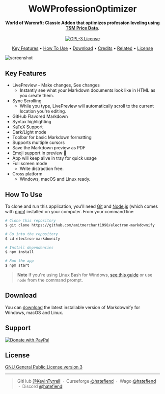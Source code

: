 
<h1 align="center">
  <br>
  <!--
    <a href="https://github.com/KevinTyrrell/WoWProfessionOptimizer"><img src="" alt="WoWProfessionOptimizer" width="200"></a>
  -->
  <br>
  WoWProfessionOptimizer
  <br>
</h1>

<h4 align="center">World of Warcraft: Classic Addon that optimizes profession leveling using <a href="https://www.tradeskillmaster.com/" target="_blank">TSM Price Data</a>.</h4>

<p align="center">
  <a href="https://github.com/your-github-repo/blob/main/LICENSE" target="_blank">
    <img alt="GPL-3 License" src="https://img.shields.io/github/license/KevinTyrrell/WoWProfessionOptimizer?style=flat-square&color=blue" />
  </a>
  <!--
  <a href="https://badge.fury.io/js/electron-markdownify">
    <img src="https://badge.fury.io/js/electron-markdownify.svg"
         alt="Gitter">
  </a>
  <a href="https://gitter.im/amitmerchant1990/electron-markdownify"><img src="https://badges.gitter.im/amitmerchant1990/electron-markdownify.svg"></a>
  <a href="https://saythanks.io/to/bullredeyes@gmail.com">
      <img src="https://img.shields.io/badge/SayThanks.io-%E2%98%BC-1EAEDB.svg">
  </a>
  <a href="https://www.paypal.me/AmitMerchant">
    <img src="https://img.shields.io/badge/$-donate-ff69b4.svg?maxAge=2592000&amp;style=flat">
  </a>
  -->
</p>

<p align="center">
  <a href="#key-features">Key Features</a> •
  <a href="#how-to-use">How To Use</a> •
  <a href="#download">Download</a> •
  <a href="#credits">Credits</a> •
  <a href="#related">Related</a> •
  <a href="#license">License</a>
</p>

![screenshot](https://pngimg.com/uploads/under_construction/under_construction_PNG15.png)

## Key Features

* LivePreview - Make changes, See changes
    - Instantly see what your Markdown documents look like in HTML as you create them.
* Sync Scrolling
    - While you type, LivePreview will automatically scroll to the current location you're editing.
* GitHub Flavored Markdown
* Syntax highlighting
* [KaTeX](https://khan.github.io/KaTeX/) Support
* Dark/Light mode
* Toolbar for basic Markdown formatting
* Supports multiple cursors
* Save the Markdown preview as PDF
* Emoji support in preview :tada:
* App will keep alive in tray for quick usage
* Full screen mode
    - Write distraction free.
* Cross platform
    - Windows, macOS and Linux ready.

## How To Use

To clone and run this application, you'll need [Git](https://git-scm.com) and [Node.js](https://nodejs.org/en/download/) (which comes with [npm](http://npmjs.com)) installed on your computer. From your command line:

```bash
# Clone this repository
$ git clone https://github.com/amitmerchant1990/electron-markdownify

# Go into the repository
$ cd electron-markdownify

# Install dependencies
$ npm install

# Run the app
$ npm start
```

> **Note**
> If you're using Linux Bash for Windows, [see this guide](https://www.howtogeek.com/261575/how-to-run-graphical-linux-desktop-applications-from-windows-10s-bash-shell/) or use `node` from the command prompt.


## Download

You can [download](https://github.com/amitmerchant1990/electron-markdownify/releases/tag/v1.2.0) the latest installable version of Markdownify for Windows, macOS and Linux.

## Support

[![Donate with PayPal](https://www.paypalobjects.com/en_US/i/btn/btn_donate_SM.gif)](https://www.paypal.com/donate/?business=ZYQ7AJ9R57FTY&no_recurring=0&item_name=Software+Developer&currency_code=USD)

## License

[GNU General Public License version 3](LICENSE)

---

> GitHub [@KevinTyrrell](https://github.com/KevinTyrrell) &nbsp;&middot;&nbsp;
> Curseforge [@hatefiend](https://legacy.curseforge.com/members/hatefiend/projects) &nbsp;&middot;&nbsp;
> Wago [@hatefiend](https://wago.io/p/Hatefiend) &nbsp;&middot;&nbsp;
> Discord [@hatefiend](https://www.discord.com)

